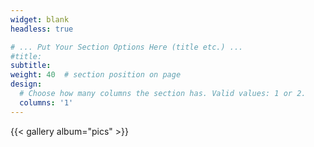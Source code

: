 ```yaml
---
widget: blank
headless: true

# ... Put Your Section Options Here (title etc.) ...
#title:
subtitle:
weight: 40  # section position on page
design:
  # Choose how many columns the section has. Valid values: 1 or 2.
  columns: '1'
---
```


{{< gallery album="pics" >}}

